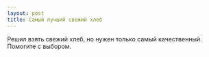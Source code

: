 ```yaml
---
layout: post 
title: Самый лучший свежий хлеб 
--- 
```

Решил взять свежий хлеб, но нужен только самый качественный. Помогите с выбором.